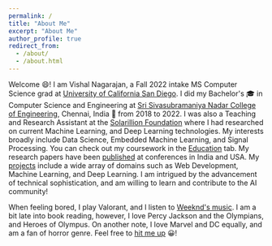 ```yaml
---
permalink: /
title: "About Me"
excerpt: "About Me"
author_profile: true
redirect_from: 
  - /about/
  - /about.html
---
```


Welcome &#128516;! I am Vishal Nagarajan, a Fall 2022 intake MS Computer Science grad at [University of California San Diego](https://cse.ucsd.edu/graduate/degree-programs/ms-program). I did my Bachelor's &#127891; in Computer Science and Engineering at [Sri Sivasubramaniya Nadar College of Engineering](https://www.ssn.edu.in/), Chennai, India &#127979; from 2018 to 2022. I was also a Teaching and Research Assistant at the [Solarillion Foundation](https://solarillionfoundation.org/) where I had researched on current Machine Learning, and Deep Learning technologies. My interests broadly include Data Science, Embedded Machine Learning, and Signal Processing. You can check out my coursework in the [Education](https://vishaln15.github.io/education/) tab. My research papers have been [published](https://vishaln15.github.io/publications/) at conferences in India and USA. My [projects](https://vishaln15.github.io/projects/) include a wide array of domains such as Web Development, Machine Learning, and Deep Learning. I am intrigued by the advancement of technical sophistication, and am willing to learn and contribute to the AI community!

When feeling bored, I play Valorant, and I listen to [Weeknd's music](https://music.apple.com/in/playlist/my-weeknd-essentials/pl.u-NpXmzkGs4jBb6Gz?ls). I am a bit late into book reading, however, I love Percy Jackson and the Olympians, and Heroes of Olympus. On another note, I love Marvel and DC equally, and am a fan of horror genre. Feel free to [hit me up](https://vishaln15.github.io/contact/) &#128512;!